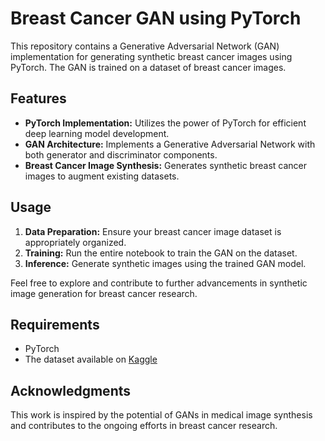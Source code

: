 # Breast Cancer GAN using PyTorch

This repository contains a Generative Adversarial Network (GAN) implementation for generating synthetic breast cancer images using PyTorch. The GAN is trained on a dataset of breast cancer images.

## Features

- **PyTorch Implementation:** Utilizes the power of PyTorch for efficient deep learning model development.
- **GAN Architecture:** Implements a Generative Adversarial Network with both generator and discriminator components.
- **Breast Cancer Image Synthesis:** Generates synthetic breast cancer images to augment existing datasets.

## Usage

1. **Data Preparation:** Ensure your breast cancer image dataset is appropriately organized.
2. **Training:** Run the entire notebook to train the GAN on the dataset.
3. **Inference:** Generate synthetic images using the trained GAN model.

Feel free to explore and contribute to further advancements in synthetic image generation for breast cancer research.

## Requirements

- PyTorch
- The dataset available on [Kaggle](https://www.kaggle.com/datasets/aryashah2k/breast-ultrasound-images-dataset)

## Acknowledgments

This work is inspired by the potential of GANs in medical image synthesis and contributes to the ongoing efforts in breast cancer research.
